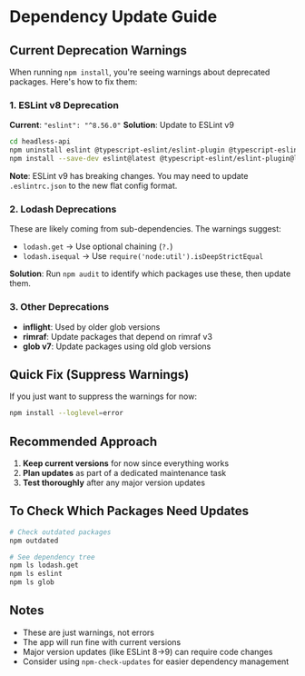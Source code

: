 # Dependency Update Guide

## Current Deprecation Warnings

When running `npm install`, you're seeing warnings about deprecated packages. Here's how to fix them:

### 1. ESLint v8 Deprecation

**Current**: `"eslint": "^8.56.0"`
**Solution**: Update to ESLint v9

```bash
cd headless-api
npm uninstall eslint @typescript-eslint/eslint-plugin @typescript-eslint/parser
npm install --save-dev eslint@latest @typescript-eslint/eslint-plugin@latest @typescript-eslint/parser@latest
```

**Note**: ESLint v9 has breaking changes. You may need to update `.eslintrc.json` to the new flat config format.

### 2. Lodash Deprecations

These are likely coming from sub-dependencies. The warnings suggest:

- `lodash.get` → Use optional chaining (`?.`)
- `lodash.isequal` → Use `require('node:util').isDeepStrictEqual`

**Solution**: Run `npm audit` to identify which packages use these, then update them.

### 3. Other Deprecations

- **inflight**: Used by older glob versions
- **rimraf**: Update packages that depend on rimraf v3
- **glob v7**: Update packages using old glob versions

## Quick Fix (Suppress Warnings)

If you just want to suppress the warnings for now:

```bash
npm install --loglevel=error
```

## Recommended Approach

1. **Keep current versions** for now since everything works
2. **Plan updates** as part of a dedicated maintenance task
3. **Test thoroughly** after any major version updates

## To Check Which Packages Need Updates

```bash
# Check outdated packages
npm outdated

# See dependency tree
npm ls lodash.get
npm ls eslint
npm ls glob
```

## Notes

- These are just warnings, not errors
- The app will run fine with current versions
- Major version updates (like ESLint 8→9) can require code changes
- Consider using `npm-check-updates` for easier dependency management
